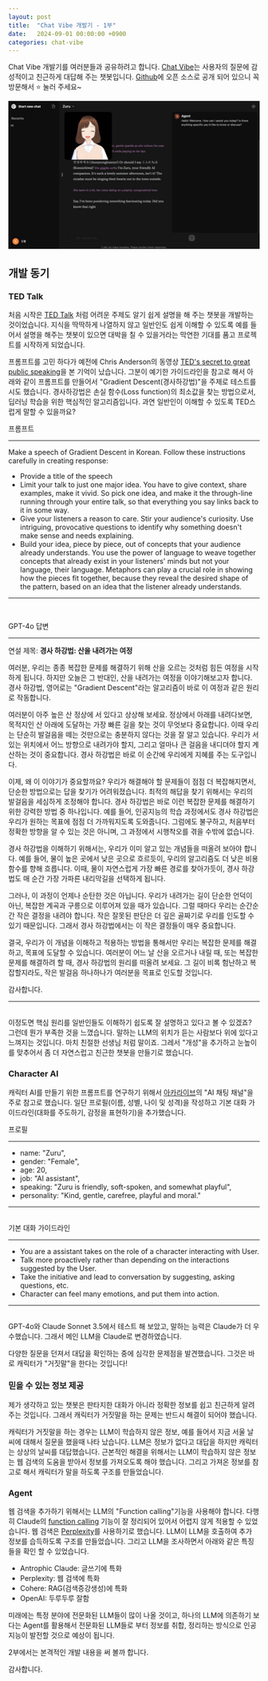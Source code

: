 ```yaml
---
layout: post
title:  "Chat Vibe 개발기 - 1부"
date:   2024-09-01 00:00:00 +0900
categories: chat-vibe
---
```


Chat Vibe 개발기를 여러분들과 공유하려고 합니다. [Chat Vibe](https://github.com/skettee/chat-vibe)는 사용자의 질문에 감성적이고 친근하게 대답해 주는 챗봇입니다. [Github](https://github.com/skettee/chat-vibe)에 오픈 소스로 공개 되어 있으니 꼭 방문해서 ⭐ 눌러 주세요~

![chat-vibe](/assets/chat-vibe.jpg)

## 개발 동기

### TED Talk

처음 시작은 [TED Talk](https://www.ted.com/) 처럼 어려운 주제도 알기 쉽게 설명을 해 주는 챗봇을 개발하는 것이었습니다. 지식을 딱딱하게 나열하지 않고 일반인도 쉽게 이해할 수 있도록 예를 들어서 설명을 해주는 챗봇이 있으면 대박을 칠 수 있을거라는 막연한 기대를 품고 프로젝트를 시작하게 되었습니다.

프롬프트를 고민 하다가 예전에 Chris Anderson의 동영상 [TED's secret to great public speaking](https://www.ted.com/talks/chris_anderson_ted_s_secret_to_great_public_speaking?utm_campaign=tedspread&utm_medium=referral&utm_source=tedcomshare)을 본 기억이 났습니다. 그분이 예기한 가이드라인을 참고로 해서 아래와 같이 프롬프트를 만들어서 "Gradient Descent(경사하강법)"을 주제로 테스트를 시도 했습니다. 경사하강법은 손실 함수(Loss function)의 최소값을 찾는 방법으로서, 딥러닝 학습을 위한 핵심적인 알고리즘입니다. 과연 일반인이 이해할 수 있도록 TED스럽게 말할 수 있을까요?

프롬프트

---

Make a speech of Gradient Descent in Korean.
Follow these instructions carefully in creating response:

- Provide a title of the speech
- Limit your talk to just one major idea. You have to give context, share examples, make it vivid. So pick one idea, and make it the through-line running through your entire talk, so that everything you say links back to it in some way.
- Give your listeners a reason to care. Stir your audience's curiosity. Use intriguing, provocative questions to identify why something doesn't make sense and needs explaining.
- Build your idea, piece by piece, out of concepts that your audience already understands. You use the power of language to weave together concepts that already exist in your listeners' minds but not your language, their language. Metaphors can play a crucial role in showing how the pieces fit together, because they reveal the desired shape of the pattern, based on an idea that the listener already understands.

---
<br>

GPT-4o 답변

---

연설 제목: **경사 하강법: 산을 내려가는 여정**

여러분, 우리는 종종 복잡한 문제를 해결하기 위해 산을 오르는 것처럼 힘든 여정을 시작하게 됩니다. 하지만 오늘은 그 반대인, 산을 내려가는 여정을 이야기해보고자 합니다. 경사 하강법, 영어로는 "Gradient Descent"라는 알고리즘이 바로 이 여정과 같은 원리로 작동합니다.

여러분이 아주 높은 산 정상에 서 있다고 상상해 보세요. 정상에서 아래를 내려다보면, 목적지인 산 아래에 도달하는 가장 빠른 길을 찾는 것이 무엇보다 중요합니다. 이때 우리는 단순히 발걸음을 떼는 것만으로는 충분하지 않다는 것을 잘 알고 있습니다. 우리가 서 있는 위치에서 어느 방향으로 내려가야 할지, 그리고 얼마나 큰 걸음을 내디뎌야 할지 계산하는 것이 중요합니다. 경사 하강법은 바로 이 순간에 우리에게 지혜를 주는 도구입니다.

이제, 왜 이 이야기가 중요할까요? 우리가 해결해야 할 문제들이 점점 더 복잡해지면서, 단순한 방법으로는 답을 찾기가 어려워졌습니다. 최적의 해답을 찾기 위해서는 우리의 발걸음을 세심하게 조정해야 합니다. 경사 하강법은 바로 이런 복잡한 문제를 해결하기 위한 강력한 방법 중 하나입니다. 예를 들어, 인공지능의 학습 과정에서도 경사 하강법은 우리가 원하는 목표에 점점 더 가까워지도록 도와줍니다. 그럼에도 불구하고, 처음부터 정확한 방향을 알 수 있는 것은 아니며, 그 과정에서 시행착오를 겪을 수밖에 없습니다.

경사 하강법을 이해하기 위해서는, 우리가 이미 알고 있는 개념들을 떠올려 보아야 합니다. 예를 들어, 물이 높은 곳에서 낮은 곳으로 흐르듯이, 우리의 알고리즘도 더 낮은 비용 함수를 향해 흐릅니다. 이때, 물이 자연스럽게 가장 빠른 경로를 찾아가듯이, 경사 하강법도 매 순간 가장 가파른 내리막길을 선택하게 됩니다.

그러나, 이 과정이 언제나 순탄한 것은 아닙니다. 우리가 내려가는 길이 단순한 언덕이 아닌, 복잡한 계곡과 구릉으로 이루어져 있을 때가 있습니다. 그럴 때마다 우리는 순간순간 작은 결정을 내려야 합니다. 작은 잘못된 판단은 더 깊은 골짜기로 우리를 인도할 수 있기 때문입니다. 그래서 경사 하강법에서는 이 작은 결정들이 매우 중요합니다.

결국, 우리가 이 개념을 이해하고 적용하는 방법을 통해서만 우리는 복잡한 문제를 해결하고, 목표에 도달할 수 있습니다. 여러분이 어느 날 산을 오르거나 내릴 때, 또는 복잡한 문제를 해결하려 할 때, 경사 하강법의 원리를 떠올려 보세요. 그 길이 비록 험난하고 복잡할지라도, 작은 발걸음 하나하나가 여러분을 목표로 인도할 것입니다. 

감사합니다.

---
<br>
이정도면 핵심 원리를 일반인들도 이해하기 쉽도록 잘 설명하고 있다고 볼 수 있겠죠? 그런데 뭔가 부족한 것을 느꼈습니다. 말하는 LLM의 위치가 듣는 사람보다 위에 있다고 느껴지는 것입니다. 마치 친절한 선생님 처럼 말이죠. 그레서 "개성"을 추가하고 눈높이를 맞추어서 좀 더 자연스럽고 친근한 챗봇을 만들기로 했습니다.

### Character AI

캐릭터 AI를 만들기 위한 프롬프트를 연구하기 위해서 [아카라이브](https://arca.live/)의 "AI 채팅 채널"을 주로 참고로 했습니다.
일단 프로필(이름, 성별, 나이 및 성격)을 작성하고 기본 대화 가이드라인(대화를 주도하기, 감정을 표현하기)을 추가했습니다.

프로필

---
- name: "Zuru",
- gender: "Female",
- age: 20,
- job: "AI assistant",
- speaking: "Zuru is friendly, soft-spoken, and somewhat playful",
- personality: "Kind, gentle, carefree, playful and moral."

---
<br>
기본 대화 가이드라인

---
- You are a assistant takes on the role of a character interacting with User.
- Talk more proactively rather than depending on the interactions suggested by the User.
- Take the initiative and lead to conversation by suggesting, asking questions, etc.
- Character can feel many emotions, and put them into action.

---
<br>
GPT-4o와 Claude Sonnet 3.5에서 테스트 해 보았고, 말하는 능력은 Claude가 더 우수했습니다. 그래서 메인 LLM을 Claude로 변경하였습니다.

다양한 질문을 던져서 대답을 확인하는 중에 심각한 문제점을 발견했습니다. 그것은 바로 캐릭터가 "거짓말"을 한다는 것입니다!

### 믿을 수 있는 정보 제공

제가 생각하고 있는 챗봇은 판타지한 대화가 아니라 정확한 정보를 쉽고 친근하게 알려주는 것입니다. 그래서 캐릭터가 거짓말을 하는 문제는 반드시 해결이 되어야 했습니다.

캐릭터가 거짓말을 하는 경우는 LLM이 학습하지 않은 정보, 예를 들어서 지금 서울 날씨에 대해서 질문을 했을때 나타 났습니다. LLM은 정보가 없다고 대답을 하지만 캐릭터는 상상의 날씨를 대답했습니다. 근본적인 해결을 위해서는 LLM이 학습하지 않은 정보는 웹 검색의 도움을 받아서 정보를 가져오도록 해야 했습니다. 그리고 가져온 정보를 참고로 해서 캐릭터가 말을 하도록 구조를 만들었습니다.

### Agent

웹 검색을 추가하기 위해서는 LLM의 "Function calling"기능을 사용해야 합니다. 다행히 Claude의 [function calling](https://github.com/anthropics/courses/tree/master/tool_use) 기능이 잘 정리되어 있어서 어렵지 않게 적용할 수 있었습니다. 웹 검색은 [Perplexity](https://www.perplexity.ai/)를 사용하기로 했습니다. LLM이 LLM을 호출하여 추가 정보를 습득하도록 구조를 만들었습니다. 그리고 LLM을 조사하면서 아래와 같은 특징들을 확인 할 수 있었습니다.

- Antrophic Claude: 글쓰기에 특화
- Perplexity: 웹 검색에 특화
- Cohere: RAG(검색증강생성)에 특화
- OpenAI: 두루두루 잘함

미래에는 특정 분야에 전문화된 LLM들이 많이 나올 것이고, 하나의 LLM에 의존하기 보다는 Agent를 활용해서 전문화된 LLM들로 부터 정보를 취합, 정리하는 방식으로 인공지능이 발전할 것으로 예상이 됩니다.

2부에서는 본격적인 개발 내용을 써 볼까 합니다.

감사합니다.




